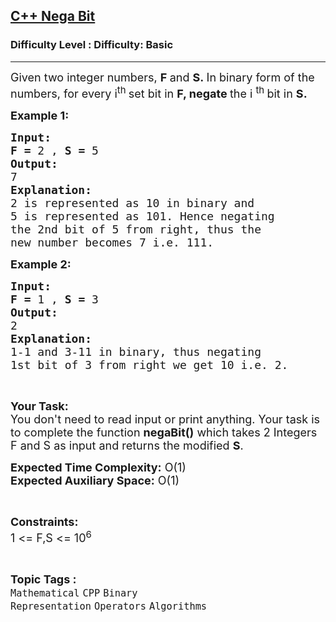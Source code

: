 <h2><a href="https://www.geeksforgeeks.org/problems/c-nega-bit2019/1?page=1&category=Operators,Java-Operators&difficulty=Basic&sortBy=difficulty">C++ Nega Bit</a></h2><h3>Difficulty Level : Difficulty: Basic</h3><hr><div class="problems_problem_content__Xm_eO"><p><span style="font-size:18px">Given two integer numbers, <strong>F </strong>and <strong>S.&nbsp;</strong>In binary form of the numbers, for every i<sup>th&nbsp;</sup>set bit in <strong>F, negate&nbsp;</strong>the i <sup>th&nbsp;</sup>bit in&nbsp;<strong>S.</strong></span></p>

<p><span style="font-size:18px"><strong>Example 1:</strong></span></p>

<pre><span style="font-size:18px"><strong>Input:</strong></span>
<span style="font-size:18px"><strong>F = </strong>2 , <strong>S = </strong>5</span>
<span style="font-size:18px"><strong>Output:
</strong>7</span>
<span style="font-size:18px"><strong>Explanation:</strong></span>
<span style="font-size:18px">2 is represented as 10 in binary and
5 is represented as 101. Hence negating
the 2nd bit of 5 from right, thus the
new number becomes 7 i.e. 111. </span></pre>

<p><span style="font-size:18px"><strong>Example 2:</strong></span></p>

<pre><span style="font-size:18px"><strong>Input:</strong></span>
<span style="font-size:18px"><strong>F = </strong>1 , <strong>S = </strong>3</span>
<span style="font-size:18px"><strong>Output:
</strong>2</span>
<span style="font-size:18px"><strong>Explanation:</strong></span>
<span style="font-size:18px">1-1 and 3-11 in binary, thus negating
1st bit of 3 from right we get 10 i.e. 2. </span></pre>

<p>&nbsp;</p>

<p><span style="font-size:18px"><strong>Your Task:</strong><br>
You don't need to read input or print anything. Your task is to complete the function <strong>negaBit()</strong> which takes 2 Integers F and S as input and returns the modified <strong>S</strong>.</span></p>

<p><span style="font-size:18px"><strong>Expected Time Complexity:</strong> O(1)<br>
<strong>Expected Auxiliary Space:</strong> O(1)</span></p>

<p>&nbsp;</p>

<p><span style="font-size:18px"><strong>Constraints:</strong></span><br>
<span style="font-size:18px">1 &lt;= F,S &lt;= 10<sup>6</sup></span></p>
</div><br><p><span style=font-size:18px><strong>Topic Tags : </strong><br><code>Mathematical</code>&nbsp;<code>CPP</code>&nbsp;<code>Binary Representation</code>&nbsp;<code>Operators</code>&nbsp;<code>Algorithms</code>&nbsp;